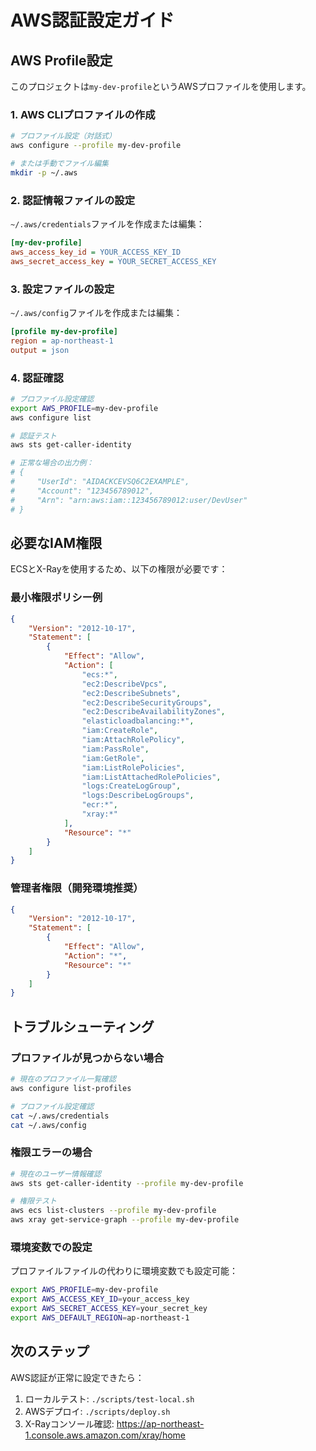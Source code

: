 # AWS認証設定ガイド

## AWS Profile設定

このプロジェクトは`my-dev-profile`というAWSプロファイルを使用します。

### 1. AWS CLIプロファイルの作成

```bash
# プロファイル設定（対話式）
aws configure --profile my-dev-profile

# または手動でファイル編集
mkdir -p ~/.aws
```

### 2. 認証情報ファイルの設定

`~/.aws/credentials`ファイルを作成または編集：

```ini
[my-dev-profile]
aws_access_key_id = YOUR_ACCESS_KEY_ID
aws_secret_access_key = YOUR_SECRET_ACCESS_KEY
```

### 3. 設定ファイルの設定

`~/.aws/config`ファイルを作成または編集：

```ini
[profile my-dev-profile]
region = ap-northeast-1
output = json
```

### 4. 認証確認

```bash
# プロファイル設定確認
export AWS_PROFILE=my-dev-profile
aws configure list

# 認証テスト
aws sts get-caller-identity

# 正常な場合の出力例：
# {
#     "UserId": "AIDACKCEVSQ6C2EXAMPLE",
#     "Account": "123456789012",
#     "Arn": "arn:aws:iam::123456789012:user/DevUser"
# }
```

## 必要なIAM権限

ECSとX-Rayを使用するため、以下の権限が必要です：

### 最小権限ポリシー例

```json
{
    "Version": "2012-10-17",
    "Statement": [
        {
            "Effect": "Allow",
            "Action": [
                "ecs:*",
                "ec2:DescribeVpcs",
                "ec2:DescribeSubnets",
                "ec2:DescribeSecurityGroups",
                "ec2:DescribeAvailabilityZones",
                "elasticloadbalancing:*",
                "iam:CreateRole",
                "iam:AttachRolePolicy",
                "iam:PassRole",
                "iam:GetRole",
                "iam:ListRolePolicies",
                "iam:ListAttachedRolePolicies",
                "logs:CreateLogGroup",
                "logs:DescribeLogGroups",
                "ecr:*",
                "xray:*"
            ],
            "Resource": "*"
        }
    ]
}
```

### 管理者権限（開発環境推奨）

```json
{
    "Version": "2012-10-17",
    "Statement": [
        {
            "Effect": "Allow",
            "Action": "*",
            "Resource": "*"
        }
    ]
}
```

## トラブルシューティング

### プロファイルが見つからない場合

```bash
# 現在のプロファイル一覧確認
aws configure list-profiles

# プロファイル設定確認
cat ~/.aws/credentials
cat ~/.aws/config
```

### 権限エラーの場合

```bash
# 現在のユーザー情報確認
aws sts get-caller-identity --profile my-dev-profile

# 権限テスト
aws ecs list-clusters --profile my-dev-profile
aws xray get-service-graph --profile my-dev-profile
```

### 環境変数での設定

プロファイルファイルの代わりに環境変数でも設定可能：

```bash
export AWS_PROFILE=my-dev-profile
export AWS_ACCESS_KEY_ID=your_access_key
export AWS_SECRET_ACCESS_KEY=your_secret_key
export AWS_DEFAULT_REGION=ap-northeast-1
```

## 次のステップ

AWS認証が正常に設定できたら：

1. ローカルテスト: `./scripts/test-local.sh`
2. AWSデプロイ: `./scripts/deploy.sh`
3. X-Rayコンソール確認: https://ap-northeast-1.console.aws.amazon.com/xray/home
